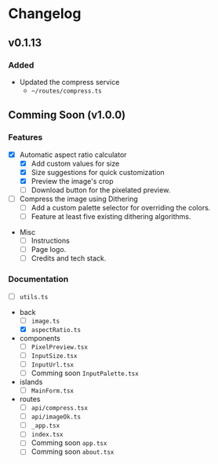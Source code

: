 # Changelog

## v0.1.13

### Added

- Updated the compress service
  - `~/routes/compress.ts`

## Comming Soon (v1.0.0)

### Features

- [x] Automatic aspect ratio calculator
  - [x] Add custom values for size
  - [x] Size suggestions for quick customization
  - [x] Preview the image's crop
  - [ ] Download button for the pixelated preview.

- [ ] Compress the image using Dithering
  - [ ] Add a custom palette selector for overriding the colors.
  - [ ] Feature at least five existing dithering algorithms.

- Misc
  - [ ] Instructions
  - [ ] Page logo.
  - [ ] Credits and tech stack.

### Documentation

- [ ] `utils.ts`

- back
  - [ ] `image.ts`
  - [x] `aspectRatio.ts`

- components
  - [ ] `PixelPreview.tsx`
  - [ ] `InputSize.tsx`
  - [ ] `InputUrl.tsx`
  - [ ] Comming soon `InputPalette.tsx`

- islands
  - [ ] `MainForm.tsx`

- routes
  - [ ] `api/compress.tsx`
  - [ ] `api/imageOk.ts`
  - [ ] `_app.tsx`
  - [ ] `index.tsx`
  - [ ] Comming soon `app.tsx`
  - [ ] Comming soon `about.tsx`
